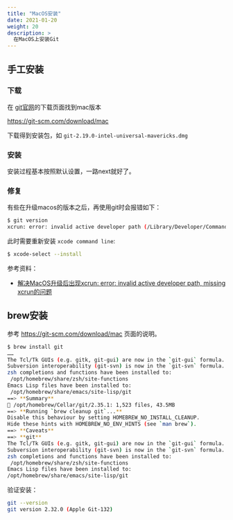 ```yaml
---
title: "MacOS安装"
date: 2021-01-20
weight: 20
description: >
  在MacOS上安装Git
---
```


## 手工安装

### 下载

在 [git官网](https://git-scm.com/)的下载页面找到mac版本

https://git-scm.com/download/mac

下载得到安装包，如 `git-2.19.0-intel-universal-mavericks.dmg`

### 安装

安装过程基本按照默认设置，一路next就好了。

### 修复

有些在升级macos的版本之后，再使用git时会报错如下：

```bash
$ git version
xcrun: error: invalid active developer path (/Library/Developer/CommandLineTools), missing xcrun at: /Library/Developer/CommandLineTools/usr/bin/xcrun
```

此时需要重新安装 `xcode command line`:

```bash
$ xcode-select --install
```

参考资料：

- [解决MacOS升级后出现xcrun: error: invalid active developer path, missing xcrun的问题](https://www.jianshu.com/p/50b6771eb853)

## brew安装

参考 https://git-scm.com/download/mac 页面的说明。


```bash
$ brew install git
……
The Tcl/Tk GUIs (e.g. gitk, git-gui) are now in the `git-gui` formula.
Subversion interoperability (git-svn) is now in the `git-svn` formula.
zsh completions and functions have been installed to:
 /opt/homebrew/share/zsh/site-functions
Emacs Lisp files have been installed to:
 /opt/homebrew/share/emacs/site-lisp/git
==> **Summary**
🍺 /opt/homebrew/Cellar/git/2.35.1: 1,523 files, 43.5MB
==> **Running `brew cleanup git`...**
Disable this behaviour by setting HOMEBREW_NO_INSTALL_CLEANUP.
Hide these hints with HOMEBREW_NO_ENV_HINTS (see `man brew`).
==> **Caveats**
==> **git**
The Tcl/Tk GUIs (e.g. gitk, git-gui) are now in the `git-gui` formula.
Subversion interoperability (git-svn) is now in the `git-svn` formula.
zsh completions and functions have been installed to:
 /opt/homebrew/share/zsh/site-functions
Emacs Lisp files have been installed to:
/opt/homebrew/share/emacs/site-lisp/git
```

验证安装：

```bash
git --version
git version 2.32.0 (Apple Git-132)
```
